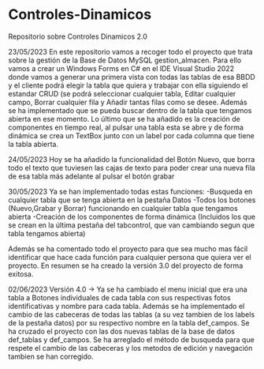 # Controles-Dinamicos
Repositorio sobre Controles Dinamicos 2.0

23/05/2023
En este repositorio vamos a recoger todo el proyecto que trata sobre la gestión de la Base de Datos MySQL gestion_almacen.
Para ello vamos a crear un Windows Forms en C# en el IDE Visual Studio 2022 donde vamos a generar una primera vista con todas las tablas de esa BBDD y el cliente podrá
elegir la tabla que quiera y trabajar con ella siguiendo el estandar CRUD (se podrá seleccionar cualquier tabla, Editar cualquier campo, Borrar cualquier fila y Añadir
tantas filas como se desee.
Además se ha implementado que se pueda buscar dentro de la tabla que tengamos abierta en ese momento.
Lo último que se ha añadido es la creación de componentes en tiempo real, al pulsar una tabla esta se abre y de forma dinámica se crea un TextBox junto con un label por
cada columna que tiene la tabla abierta.

24/05/2023
Hoy se ha añadido la funcionalidad del Botón Nuevo, que borra todo el texto que tuviesen las cajas de texto para poder crear una nueva fila de esa tabla más adelante al 
pulsar el botón grabar


30/05/2023
Ya se han implementado todas estas funciones:
-Busqueda en cualquier tabla que se tenga abierta en la pestaña Datos
-Todos los botones (Nuevo,Grabar y Borrar) funcionando en cualquier tabla que tengamos abierta
-Creación de los componentes de forma dinámica (Incluidos los que se crean en la última pestaña del tabcontrol, que van cambiando segun que tabla tengamos abierta)

Además se ha comentado todo el proyecto para que sea mucho mas fácil identificar que hace cada función para cualquier persona que quiera ver el proyecto.
En resumen se ha creado la versión 3.0 del proyecto de forma exitosa.


02/06/2023
Versión 4.0 -> Ya se ha cambiado el menu inicial que era una tabla a Botones individuales de cada tabla con sus respectivas fotos identificativas y nombre para cada tabla.
Además se ha implementado el cambio de las cabeceras de todas las tablas (a su vez tambien de los labels de la pestaña datos) por su respectivo nombre en la tabla def_campos. Se ha cruzado el proyecto con las dos nuevas tablas de la base de datos def_tablas y def_campos.
Se ha arreglado el método de busqueda para que respete el cambio de las cabeceras y los metodos de edición y navegación tambien se han corregido.
